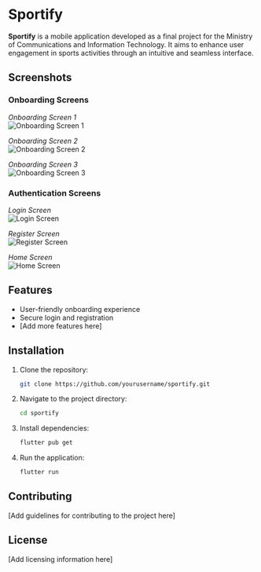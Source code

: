 
# Sportify

**Sportify** is a mobile application developed as a final project for the Ministry of Communications and Information Technology. It aims to enhance user engagement in sports activities through an intuitive and seamless interface.

## Screenshots

### Onboarding Screens
*Onboarding Screen 1*  
![Onboarding Screen 1](assets/images/onboarding1_screen.png)  

*Onboarding Screen 2*  
![Onboarding Screen 2](assets/images/onboarding2_screen.png)  

*Onboarding Screen 3*  
![Onboarding Screen 3](assets/images/onboarding3_screen.png)  

### Authentication Screens
*Login Screen*  
![Login Screen](assets/images/login.png)  

*Register Screen*  
![Register Screen](assets/images/register.png)  

*Home Screen*  
![Home Screen](assets/images/home_screen.png)  

## Features

- User-friendly onboarding experience
- Secure login and registration
- [Add more features here]

## Installation

1. Clone the repository:
   ```bash
   git clone https://github.com/yourusername/sportify.git
   ```
2. Navigate to the project directory:
   ```bash
   cd sportify
   ```
3. Install dependencies:
   ```bash
   flutter pub get
   ```
4. Run the application:
   ```bash
   flutter run
   ```

## Contributing

[Add guidelines for contributing to the project here]

## License

[Add licensing information here]
